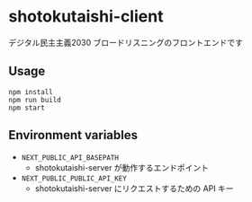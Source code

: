 # shotokutaishi-client

デジタル民主主義2030 ブロードリスニングのフロントエンドです

## Usage
```
npm install
npm run build
npm start
```

## Environment variables
- `NEXT_PUBLIC_API_BASEPATH`
  - shotokutaishi-server が動作するエンドポイント
- `NEXT_PUBLIC_PUBLIC_API_KEY`
  - shotokutaishi-server にリクエストするための API キー
